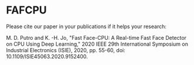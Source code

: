 # FAFCPU
Please cite our paper in your publications if it helps your research:
<p>M. D. Putro and K. -H. Jo, "Fast Face-CPU: A Real-time Fast Face Detector on CPU Using Deep Learning," 2020 IEEE 29th International Symposium on Industrial Electronics (ISIE), 2020, pp. 55-60, doi: 10.1109/ISIE45063.2020.9152400.<p>
